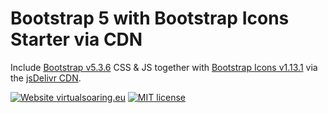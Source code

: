 # Bootstrap 5 with Bootstrap Icons Starter via CDN

Include [Bootstrap v5.3.6](https://getbootstrap.com) CSS & JS together with [Bootstrap Icons v1.13.1](https://icons.getbootstrap.com) via the [jsDelivr CDN](https://www.jsdelivr.com/package/npm/bootstrap).

[![Website virtualsoaring.eu](https://img.shields.io/badge/Website-virtualsoaring.eu-blue.svg)](https://virtualsoaring.eu/)
[![MIT license](https://img.shields.io/badge/License-MIT-orange.svg)](https://choosealicense.com/licenses/mit/)
